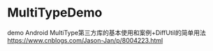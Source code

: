 # MultiTypeDemo
demo
Android MultiType第三方库的基本使用和案例+DiffUtil的简单用法
https://www.cnblogs.com/Jason-Jan/p/8004223.html
